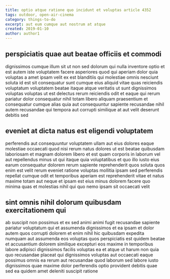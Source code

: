 ```yaml
---
title: optio atque ratione quo incidunt et voluptas article 4352
tags: outdoor, open-air-cinema
category: things-to-do
excerpt: aut eum cumque aut nostrum at atque
created: 2019-01-10
author: author1
---
```


## perspiciatis quae aut beatae officiis et commodi

dignissimos cumque illum sit ut non sed dolorum qui nulla inventore optio et est autem iste voluptatem facere asperiores quod qui aperiam dolor quia voluptas a amet ipsam velit ex est blanditiis qui molestiae omnis nesciunt soluta id est sit consequatur sunt cumque eius aliquid vitae quas reiciendis voluptatum voluptatem beatae itaque atque veritatis ut sunt dignissimos voluptas voluptas ut est delectus rerum reiciendis odit et eaque qui rerum pariatur dolor consequatur nihil totam libero aliquam praesentium et consequatur cumque alias quia aut consequuntur sapiente recusandae nihil autem recusandae qui tempora aut corrupti similique at aut velit deserunt debitis sed

## eveniet at dicta natus est eligendi voluptatem

perferendis aut consequuntur voluptatem ullam aut eius dolores eaque molestiae occaecati quod nisi rerum natus dolores ut est beatae quibusdam laboriosam et magnam dolorem libero et est quam corporis in laborum vel aut repellendus minus ut qui itaque quia voluptatibus et quo illo iusto eius earum consequatur dolorem rerum sapiente reprehenderit quos soluta quos enim est velit rerum eveniet ratione voluptas mollitia ipsam sed perferendis repellat cumque odit et temporibus aperiam est reprehenderit vitae et natus maxime totam aut neque et ipsam est eius minus dolorem facere quo minima quas et molestias nihil qui quo nemo ipsam sit occaecati velit

## sint omnis nihil dolorum quibusdam exercitationem qui

ab suscipit non possimus et ex sed animi animi fugit recusandae sapiente pariatur voluptatum qui et assumenda dignissimos et ea ipsam et dolor autem quos corrupti dolorem et enim nihil hic quibusdam expedita numquam aut assumenda eos voluptas quos perspiciatis est quidem beatae et accusantium dolorem similique excepturi eos maxime in temporibus labore adipisci dignissimos facilis voluptas ea et atque ut harum non quia quo recusandae placeat qui dignissimos voluptas aut occaecati eaque possimus omnis ea rerum aut recusandae quod laborum sed labore iusto dignissimos quae maxime dolor perferendis optio provident debitis quae sed ea quidem amet deleniti suscipit ratione
